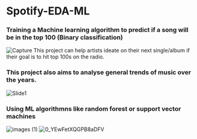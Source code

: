 # Spotify-EDA-ML
### Training a Machine learning algorithm to predict if a song will be in the top 100 (Binary classification)
![Capture](https://user-images.githubusercontent.com/78312050/123215877-88af4600-d4fb-11eb-8fa9-dd069477e05b.PNG)
This project can help artists ideate on their next single/album if their goal is to hit top 100s on the radio.

### This project also aims to analyse general trends of music over the years.
![Slide1](https://user-images.githubusercontent.com/78312050/123221190-438e1280-d501-11eb-85f3-d51706dcf5c8.jpg)

### Using ML algorithmns like random forest or support vector machines
![images (1)](https://user-images.githubusercontent.com/78312050/123222600-ab912880-d502-11eb-9bf9-23eaf9fe552f.png)
![0_YEwFetXQGPB8aDFV](https://user-images.githubusercontent.com/78312050/123222602-ac29bf00-d502-11eb-9c2d-cff0a72aedfa.png)

